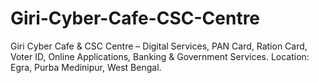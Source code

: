 # Giri-Cyber-Cafe-CSC-Centre
Giri Cyber Cafe &amp; CSC Centre – Digital Services, PAN Card, Ration Card, Voter ID, Online Applications, Banking &amp; Government Services. Location: Egra, Purba Medinipur, West Bengal.
